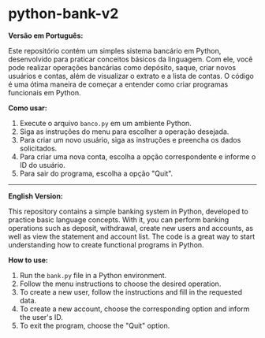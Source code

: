 # python-bank-v2

**Versão em Português:**

Este repositório contém um simples sistema bancário em Python, desenvolvido para praticar conceitos básicos da linguagem. Com ele, você pode realizar operações bancárias como depósito, saque, criar novos usuários e contas, além de visualizar o extrato e a lista de contas. O código é uma ótima maneira de começar a entender como criar programas funcionais em Python.

**Como usar:**
1. Execute o arquivo `banco.py` em um ambiente Python.
2. Siga as instruções do menu para escolher a operação desejada.
3. Para criar um novo usuário, siga as instruções e preencha os dados solicitados.
4. Para criar uma nova conta, escolha a opção correspondente e informe o ID do usuário.
5. Para sair do programa, escolha a opção "Quit".

---

**English Version:**

This repository contains a simple banking system in Python, developed to practice basic language concepts. With it, you can perform banking operations such as deposit, withdrawal, create new users and accounts, as well as view the statement and account list. The code is a great way to start understanding how to create functional programs in Python.

**How to use:**
1. Run the `bank.py` file in a Python environment.
2. Follow the menu instructions to choose the desired operation.
3. To create a new user, follow the instructions and fill in the requested data.
4. To create a new account, choose the corresponding option and inform the user's ID.
5. To exit the program, choose the "Quit" option.
